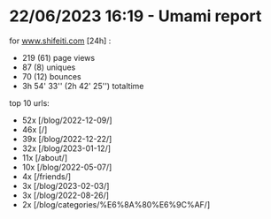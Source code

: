 # 22/06/2023 16:19 - Umami report
for www.shifeiti.com [24h] :

 - 219 (61) page views
 - 87 (8) uniques
 - 70 (12) bounces
 - 3h 54' 33'' (2h 42' 25'') totaltime


top 10 urls:
 - 52x [/blog/2022-12-09/]
 - 46x [/]
 - 39x [/blog/2022-12-22/]
 - 32x [/blog/2023-01-12/]
 - 11x [/about/]
 - 10x [/blog/2022-05-07/]
 - 4x [/friends/]
 - 3x [/blog/2023-02-03/]
 - 3x [/blog/2022-08-26/]
 - 2x [/blog/categories/%E6%8A%80%E6%9C%AF/]


